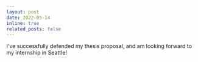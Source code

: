 ```yaml
---
layout: post
date: 2022-05-14
inline: true
related_posts: false
---
```


I've successfully defended my thesis proposal, and am looking forward to my internship in Seattle!
